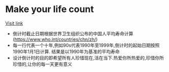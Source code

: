 # Make your life count

[Visit link](http://makelifecount.vicco.wang)

- 倒计时截止日期根据世界卫生组织公布的中国人平均寿命计算 (https://www.who.int/countries/chn/zh/)
- 每一行代表一个十年,例如90s代表1990年至1999年,倒计时的起始日期按照1990年1月1日计算. 结果是以1990年为基准的平均寿命
- 设计倒计时的目的即希望所有人珍惜现在,活在当下.热爱你所热爱的,珍惜你所珍惜的,让你的每一天更有意义
